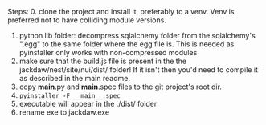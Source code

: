 
Steps:
0. clone the project and install it, preferably to a venv. Venv is preferred not to have colliding module versions.
1. python lib folder: decompress sqlalchemy folder from the sqlalchemy's ".egg" to the same folder where the egg file is. This is needed as pyinstaller only works with non-compressed modules
2. make sure that the build.js file is present in the the jackdaw/nest/site/nui/dist/ folder! If it isn't then you'd need to compile it as described in the main readme.
3. copy __main__.py and __main__.spec files to the git project's root dir.
4. ```pyinstaller -F __main__.spec```
5. executable will appear in the ./dist/ folder
6. rename exe to jackdaw.exe
